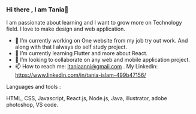 ### Hi there , I am Tania👋

I am passionate about learning and I want to grow more on Technology field. I love to make design and web application. 

- 🔭 I’m currently working on One website from my job try out work. And along with that I always do self study project. 
- 🌱 I’m currently learning Flutter and more about React.
- 👯 I’m looking to collaborate on any web and mobile application project.
- 📫 How to reach me: itaniaanni@gmail.com . My Linkedin: https://www.linkedin.com/in/tania-islam-499b47156/

Languages and tools :

HTML, CSS, Javascript, React.js, Node.js, Java, illustrator, adobe photoshop, VS code.
